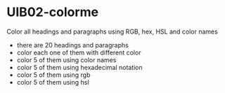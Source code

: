 # UIB02-colorme
Color all headings and paragraphs using RGB, hex, HSL and color names

* there are 20 headings and paragraphs
* color each one of them with different color
* color 5 of them using color names
* color 5 of them using hexadecimal notation
* color 5 of them using rgb
* color 5 of them using hsl
